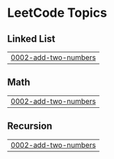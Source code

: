 

<!---LeetCode Topics Start-->
# LeetCode Topics
## Linked List
|  |
| ------- |
| [0002-add-two-numbers](https://github.com/ESWAR1411/project-files/tree/master/0002-add-two-numbers) |
## Math
|  |
| ------- |
| [0002-add-two-numbers](https://github.com/ESWAR1411/project-files/tree/master/0002-add-two-numbers) |
## Recursion
|  |
| ------- |
| [0002-add-two-numbers](https://github.com/ESWAR1411/project-files/tree/master/0002-add-two-numbers) |
<!---LeetCode Topics End-->